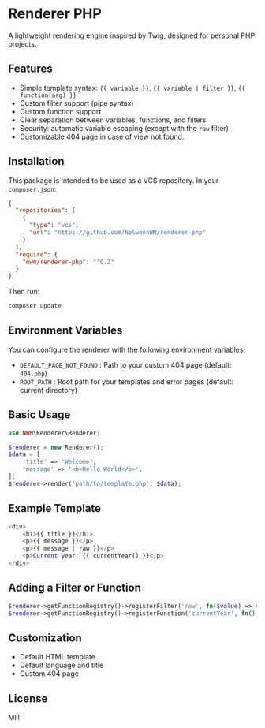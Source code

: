 # Renderer PHP

A lightweight rendering engine inspired by Twig, designed for personal PHP projects.

## Features

- Simple template syntax: `{{ variable }}`, `{{ variable | filter }}`, `{{ function(arg) }}`
- Custom filter support (pipe syntax)
- Custom function support
- Clear separation between variables, functions, and filters
- Security: automatic variable escaping (except with the `raw` filter)
- Customizable 404 page in case of view not found.

## Installation

This package is intended to be used as a VCS repository. In your `composer.json`:

```json
{
  "repositories": [
    {
      "type": "vcs",
      "url": "https://github.com/NolwennWM/renderer-php"
    }
  ],
  "require": {
    "nwm/renderer-php": "^0.2"
  }
}
```

Then run:

```bash
composer update
```

## Environment Variables

You can configure the renderer with the following environment variables:

- `DEFAULT_PAGE_NOT_FOUND` : Path to your custom 404 page (default: `404.php`)
- `ROOT_PATH` : Root path for your templates and error pages (default: current directory)

## Basic Usage

```php
use NWM\Renderer\Renderer;

$renderer = new Renderer();
$data = [
    'title' => 'Welcome',
    'message' => '<b>Hello World</b>',
];
$renderer->render('path/to/template.php', $data);
```

## Example Template

```php
<div>
    <h1>{{ title }}</h1>
    <p>{{ message }}</p>
    <p>{{ message | raw }}</p>
    <p>Current year: {{ currentYear() }}</p>
</div>
```

## Adding a Filter or Function

```php
$renderer->getFunctionRegistry()->registerFilter('raw', fn($value) => $value);
$renderer->getFunctionRegistry()->registerFunction('currentYear', fn() => date('Y'));
```

## Customization

- Default HTML template
- Default language and title
- Custom 404 page

## License

MIT
